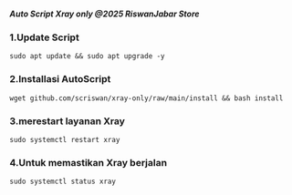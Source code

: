 ##### Auto Script Xray only @2025 RiswanJabar Store

### 1.Update Script
```
sudo apt update && sudo apt upgrade -y
```

### 2.Installasi AutoScript
```
wget github.com/scriswan/xray-only/raw/main/install && bash install
```

### 3.merestart layanan Xray
```
sudo systemctl restart xray
```

### 4.Untuk memastikan Xray berjalan
```
sudo systemctl status xray
```
